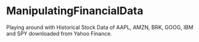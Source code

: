 # ManipulatingFinancialData
Playing around with Historical Stock Data of AAPL, AMZN, BRK, GOOG, IBM and SPY downloaded from Yahoo Finance. 

